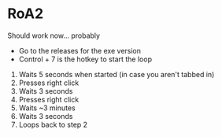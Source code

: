 # RoA2
Should work now... probably

* Go to the releases for the exe version
* Control + 7 is the hotkey to start the loop 

1. Waits 5 seconds when started (in case you aren't tabbed in)
2. Presses right click
3. Waits 3 seconds
4. Presses right click
5. Waits ~3 minutes 
7. Waits 3 seconds
8. Loops back to step 2 
